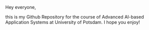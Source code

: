        


Hey everyone, 

this is my Github Repository for the course of Advanced AI-based Application Systems at University of Potsdam. I hope you enjoy!
